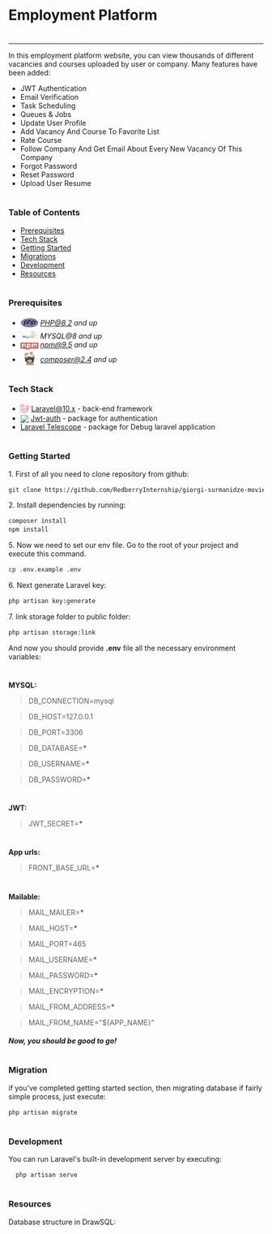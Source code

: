 <div style="display:flex; align-items: center">
  <h1 style="position:relative; top: -6px" >Employment Platform</h1>
</div>

---

In this employment platform website, you can view thousands of different vacancies and courses uploaded by user or company. Many features have been added:

-   JWT Authentication
-   Email Verification
-   Task Scheduling
-   Queues & Jobs
-   Update User Profile
-   Add Vacancy And Course To Favorite List
-   Rate Course
-   Follow Company And Get Email About Every New Vacancy Of This Company
-   Forgot Password
-   Reset Password
-   Upload User Resume

#

### Table of Contents

-   [Prerequisites](#prerequisites)
-   [Tech Stack](#tech-stack)
-   [Getting Started](#getting-started)
-   [Migrations](#migration)
-   [Development](#development)
-   [Resources](#resources)

#

### Prerequisites

-   <img src="https://raw.githubusercontent.com/RedberryInternship/example-project-laravel/7a054d64192f92566a0f48349002e0296a9d5347/readme/assets/php.svg" width="35" style="position: relative; top: 4px" /> *PHP@8.2 and up*
-   <img src="https://github.com/RedberryInternship/example-project-laravel/blob/master/readme/assets/mysql.png?raw=true" width="35" style="position: relative; top: 4px" /> _MYSQL@8 and up_
-   <img src="https://github.com/RedberryInternship/example-project-laravel/blob/master/readme/assets/npm.png?raw=true" width="35" style="position: relative; top: 4px" /> *npm@9.5 and up*
-   <img src="https://github.com/RedberryInternship/example-project-laravel/blob/master/readme/assets/composer.png?raw=true" width="35" style="position: relative; top: 6px" /> *composer@2.4 and up*

#

### Tech Stack

-   <img src="https://github.com/RedberryInternship/example-project-laravel/blob/master/readme/assets/laravel.png?raw=true" height="18" style="position: relative; top: 4px" /> [Laravel@10.x](https://laravel.com/docs/9.x) - back-end framework
-   <img src="https://jwt.io/img/pic_logo.svg" height="19" style="position: relative; top: 4px" /> [Jwt-auth](https://jwt-auth.readthedocs.io/) - package for authentication
-   [Laravel Telescope](https://jwt-auth.readthedocs.io/) - package for Debug laravel application

#

### Getting Started

1\. First of all you need to clone repository from github:

```sh
git clone https://github.com/RedberryInternship/giorgi-surmanidze-movie-quotes-back.git
```

2\. Install dependencies by running:

```sh
composer install
npm install
```

5\. Now we need to set our env file. Go to the root of your project and execute this command.

```sh
cp .env.example .env
```

6\. Next generate Laravel key:

```sh
php artisan key:generate
```

7\. link storage folder to public folder:

```sh
php artisan storage:link
```

And now you should provide **.env** file all the necessary environment variables:

#

**MYSQL:**

> DB_CONNECTION=mysql

> DB_HOST=127.0.0.1

> DB_PORT=3306

> DB_DATABASE=**\***

> DB_USERNAME=**\***

> DB_PASSWORD=**\***

#

**JWT:**

> JWT_SECRET=**\***

#

**App urls:**

> FRONT_BASE_URL=**\***

#

**Mailable:**

> MAIL_MAILER=**\***

> MAIL_HOST=**\***

> MAIL_PORT=465

> MAIL_USERNAME=**\***

> MAIL_PASSWORD=**\***

> MAIL_ENCRYPTION=**\***

> MAIL_FROM_ADDRESS=**\***

> MAIL_FROM_NAME="${APP_NAME}"

##### Now, you should be good to go!

#

### Migration

if you've completed getting started section, then migrating database if fairly simple process, just execute:

```sh
php artisan migrate
```

#

### Development

You can run Laravel's built-in development server by executing:

```sh
  php artisan serve
```

#

### Resources

Database structure in DrawSQL:
